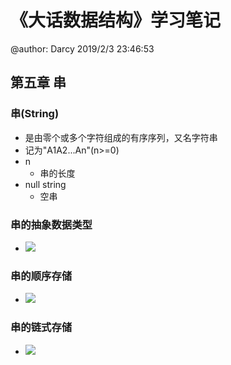 # 《大话数据结构》学习笔记
@author: Darcy
2019/2/3 23:46:53 
## 第五章 串

### 串(String)
- 是由零个或多个字符组成的有序序列，又名字符串
- 记为"A1A2...An"(n>=0)
- n
	- 串的长度
- null string
	- 空串

### 串的抽象数据类型
- ![](https://i.imgur.com/khKpXeV.png)

### 串的顺序存储
- ![](https://i.imgur.com/hiY71Oz.png)

### 串的链式存储
- ![](https://i.imgur.com/2kmrvZF.png)